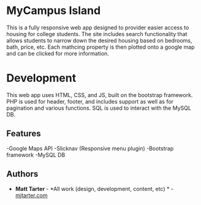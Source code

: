 # MyCampus Island

This is a fully responsive web app designed to provider easier access to housing for college students. The site includes search functionality that allows students to narrow down the desired housing based on bedrooms, bath, price, etc. Each mathcing property is then plotted onto a google map and can be clicked for more information.


# Development

This web app uses HTML, CSS, and JS, built on the bootstrap framework. PHP is used for header, footer, and includes support as well as for pagination and various functions. SQL is used to interact with the MySQL DB.

## Features

-Google Maps API
-Slicknav (Responsive menu plugin)
-Bootstrap framework
-MySQL DB

## Authors

* **Matt Tarter** - *All work (design, development, content, etc) * - [mjtarter.com](http://www.mjtarter.com)
